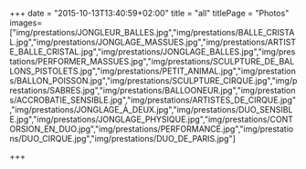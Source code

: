 +++
date = "2015-10-13T13:40:59+02:00"
title = "all"
titlePage = "Photos"
images=["img/prestations/JONGLEUR_BALLES.jpg","img/prestations/BALLE_CRISTAL.jpg","img/prestations/JONGLAGE_MASSUES.jpg","img/prestations/ARTISTE_BALLE_CRISTAL.jpg","img/prestations/JONGLAGE_BALLES.jpg","img/prestations/PERFORMER_MASSUES.jpg","img/prestations/SCULPTURE_DE_BALLONS_PISTOLETS.jpg","img/prestations/PETIT_ANIMAL.jpg","img/prestations/BALLON_POISSON.jpg","img/prestations/SCULPTURE_CIRQUE.jpg","img/prestations/SABRES.jpg","img/prestations/BALLOONEUR.jpg","img/prestations/ACCROBATIE_SENSIBLE.jpg","img/prestations/ARTISTES_DE_CIRQUE.jpg","img/prestations/JONGLAGE_À_DEUX.jpg","img/prestations/DUO_SENSIBLE.jpg","img/prestations/JONGLAGE_PHYSIQUE.jpg","img/prestations/CONTORSION_EN_DUO.jpg","img/prestations/PERFORMANCE.jpg","img/prestations/DUO_CIRQUE.jpg","img/prestations/DUO_DE_PARIS.jpg"]

+++

